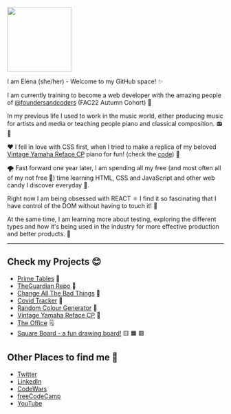<!-- <img src="https://media.giphy.com/media/1oCxIGSL2oa0GXuJlP/giphy.gif" width="180"/> -->
<img src="https://media.giphy.com/media/26Fxy3Iz1ari8oytO/giphy.gif" width="150"/>

I am Elena (she/her) - Welcome to my GitHub space! :sparkles:

I am currently training to become a web developer with the amazing people of [@foundersandcoders](https://github.com/foundersandcoders) (FAC22 Autumn Cohort) :star_struck:

In my previous life I used to work in the music world, either producing music for artists and media or teaching people piano and classical composition. :radio: :violin:

:heart: I fell in love with CSS first, when I tried to make a replica of my beloved [Vintage Yamaha Reface CP](https://elenamarinaki.github.io/vintage_piano_replica/) piano for fun! (check the [code](https://github.com/elenamarinaki/vintage_piano_replica)) :musical_keyboard:

:tornado: Fast forward one year later, I am spending all my free (and most often all of my not free :hand_over_mouth:) time learning HTML, CSS and JavaScript and other web candy I discover everyday :lollipop:.

Right now I am being obsessed with REACT ⚛️ I find it so fascinating that I have control of the DOM without having to touch it! 🤯

At the same time, I am learning more about testing, exploring the different types and how it's being used in the industry for more effective production and better products. 🧪

---

## Check my Projects :blush:

- [Prime Tables](https://elenamarinaki.github.io/prime-tables/) 🎲
- [TheGuardian Repo](https://elenamarinaki.github.io/TheGuardian_Repo/) :newspaper:
- [Change All The Bad Things](https://elenamarinaki.github.io/form-catbt/) :seedling:
- [Covid Tracker](https://fac22.github.io/Adriana_Elena-API/) :dna:
- [Random Colour Generator](https://elenamarinaki.github.io/random-colour-generator/) :art:
- [Vintage Yamaha Reface CP](https://elenamarinaki.github.io/vintage_piano_replica/) :musical_keyboard:
- [The Office](https://elenamarinaki.github.io/the_office/) :spiral_notepad:
- [Square Board - a fun drawing board!](https://elenamarinaki.github.io/squareboard/) :yellow_square: :orange_square: :purple_square:

## Other Places to find me :space_invader:

- [Twitter](https://twitter.com/rhuave)
- [LinkedIn](https://www.linkedin.com/in/elenamarinaki/)
- [CodeWars](https://www.codewars.com/users/rhuave)
- [freeCodeCamp](https://www.freecodecamp.org/fcc74ffc650-45d5-40a4-92d7-009023cbd189)
- [YouTube](https://www.youtube.com/channel/UCb-BPyGLnxMOESIFy3vkg_w)
